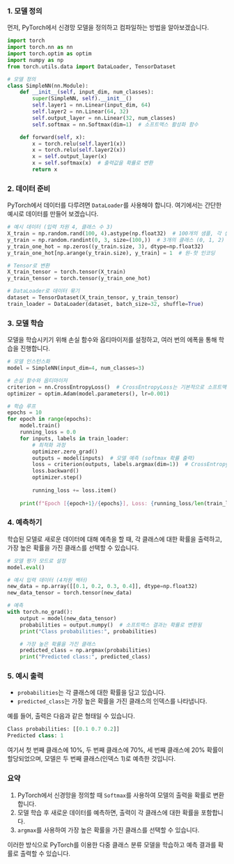 

### 1. 모델 정의

먼저, PyTorch에서 신경망 모델을 정의하고 컴파일하는 방법을 알아보겠습니다.

```python
import torch
import torch.nn as nn
import torch.optim as optim
import numpy as np
from torch.utils.data import DataLoader, TensorDataset

# 모델 정의
class SimpleNN(nn.Module):
    def __init__(self, input_dim, num_classes):
        super(SimpleNN, self).__init__()
        self.layer1 = nn.Linear(input_dim, 64)
        self.layer2 = nn.Linear(64, 32)
        self.output_layer = nn.Linear(32, num_classes)
        self.softmax = nn.Softmax(dim=1)  # 소프트맥스 활성화 함수

    def forward(self, x):
        x = torch.relu(self.layer1(x))
        x = torch.relu(self.layer2(x))
        x = self.output_layer(x)
        x = self.softmax(x)  # 출력값을 확률로 변환
        return x
```

### 2. 데이터 준비

PyTorch에서 데이터를 다루려면 `DataLoader`를 사용해야 합니다. 여기에서는 간단한 예시로 데이터를 만들어 보겠습니다.

```python
# 예시 데이터 (입력 차원 4, 클래스 수 3)
X_train = np.random.rand(100, 4).astype(np.float32)  # 100개의 샘플, 각 샘플은 4차원
y_train = np.random.randint(0, 3, size=(100,))  # 3개의 클래스 (0, 1, 2)
y_train_one_hot = np.zeros((y_train.size, 3), dtype=np.float32)
y_train_one_hot[np.arange(y_train.size), y_train] = 1  # 원-핫 인코딩

# Tensor로 변환
X_train_tensor = torch.tensor(X_train)
y_train_tensor = torch.tensor(y_train_one_hot)

# DataLoader로 데이터 묶기
dataset = TensorDataset(X_train_tensor, y_train_tensor)
train_loader = DataLoader(dataset, batch_size=32, shuffle=True)
```

### 3. 모델 학습

모델을 학습시키기 위해 손실 함수와 옵티마이저를 설정하고, 여러 번의 에폭을 통해 학습을 진행합니다.

```python
# 모델 인스턴스화
model = SimpleNN(input_dim=4, num_classes=3)

# 손실 함수와 옵티마이저
criterion = nn.CrossEntropyLoss()  # CrossEntropyLoss는 기본적으로 소프트맥스를 내부에서 처리
optimizer = optim.Adam(model.parameters(), lr=0.001)

# 학습 루프
epochs = 10
for epoch in range(epochs):
    model.train()
    running_loss = 0.0
    for inputs, labels in train_loader:
        # 최적화 과정
        optimizer.zero_grad()
        outputs = model(inputs)  # 모델 예측 (softmax 확률 출력)
        loss = criterion(outputs, labels.argmax(dim=1))  # CrossEntropyLoss는 원핫 레이블을 처리
        loss.backward()
        optimizer.step()
        
        running_loss += loss.item()
    
    print(f"Epoch [{epoch+1}/{epochs}], Loss: {running_loss/len(train_loader):.4f}")
```

### 4. 예측하기

학습된 모델로 새로운 데이터에 대해 예측을 할 때, 각 클래스에 대한 확률을 출력하고, 가장 높은 확률을 가진 클래스를 선택할 수 있습니다.

```python
# 모델 평가 모드로 설정
model.eval()

# 예시 입력 데이터 (4차원 벡터)
new_data = np.array([[0.1, 0.2, 0.3, 0.4]], dtype=np.float32)
new_data_tensor = torch.tensor(new_data)

# 예측
with torch.no_grad():
    output = model(new_data_tensor)
    probabilities = output.numpy()  # 소프트맥스 결과는 확률로 변환됨
    print("Class probabilities:", probabilities)

    # 가장 높은 확률을 가진 클래스
    predicted_class = np.argmax(probabilities)
    print("Predicted class:", predicted_class)
```

### 5. 예시 출력

- `probabilities`는 각 클래스에 대한 확률을 담고 있습니다.
- `predicted_class`는 가장 높은 확률을 가진 클래스의 인덱스를 나타냅니다.

예를 들어, 출력은 다음과 같은 형태일 수 있습니다.

```python
Class probabilities: [[0.1 0.7 0.2]]
Predicted class: 1
```

여기서 첫 번째 클래스에 10%, 두 번째 클래스에 70%, 세 번째 클래스에 20% 확률이 할당되었으며, 모델은 두 번째 클래스(인덱스 1)로 예측한 것입니다.

### 요약

1. PyTorch에서 신경망을 정의할 때 `Softmax`를 사용하여 모델의 출력을 확률로 변환합니다.
2. 모델 학습 후 새로운 데이터를 예측하면, 출력이 각 클래스에 대한 확률을 포함합니다.
3. `argmax`를 사용하여 가장 높은 확률을 가진 클래스를 선택할 수 있습니다.

이러한 방식으로 PyTorch를 이용한 다중 클래스 분류 모델을 학습하고 예측 결과를 확률로 출력할 수 있습니다.